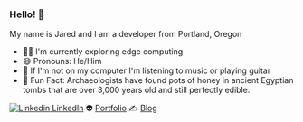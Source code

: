### Hello! 👋

My name is Jared and I am a developer from Portland, Oregon

- 🏃‍♂️ I'm currently exploring edge computing
- 😄 Pronouns: He/Him
- 🎸 If I'm not on my computer I'm listening to music or playing guitar
- 🍯 Fun Fact: Archaeologists have found pots of honey in ancient Egyptian tombs that are over 3,000 years old and still perfectly edible.

[![Linkedin](https://i.stack.imgur.com/gVE0j.png) LinkedIn](https://www.linkedin.com/in/jared-mumaw-9395a6243/) 👽 [Portfolio](https://professorjrod.github.io/#/) ✍️ [Blog](https://dev.to/jaredm)
<!--
**professorjrod/professorjrod** is a ✨ _special_ ✨ repository because its `README.md` (this file) appears on your GitHub profile.

Here are some ideas to get you started:

- 🔭 I’m currently working on ...
- 🌱 I’m currently learning ...
- 👯 I’m looking to collaborate on ...
- 🤔 I’m looking for help with ...
- 💬 Ask me about ...
- 📫 How to reach me: ...
- 😄 Pronouns: ...
- ⚡ Fun fact: ...
-->
